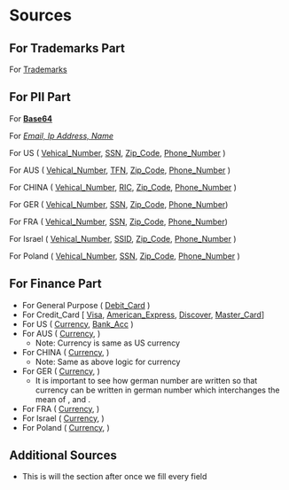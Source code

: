 # Sources

## For Trademarks Part

For [Trademarks](https://stackoverflow.com/questions/15162590/regex-to-validate-company-names)

## For PII Part

For **[Base64](https://www.baeldung.com/linux/base64-find-string-regex)**

For *[Email, Ip Address, Name](https://github.com/sid34protectonce/pii/blob/main/rules.json)*

For US ( [Vehical_Number](https://forums.phpfreaks.com/topic/124660-us-car-vin-regex/),  [SSN](https://ihateregex.io/expr/ssn/),  [Zip_Code](https://www.oreilly.com/library/view/regular-expressions-cookbook/9781449327453/ch04s14.html#:~:text=You%20need%20to%20validate%20a,123456789%20%2C%20or%201234%2D56789%20.), [Phone_Number](https://stackoverflow.com/questions/9776231/regular-expression-to-validate-us-phone-numbers) )

For AUS ( [Vehical_Number](https://www.regextester.com/99587), [TFN](https://support.milyli.com/docs/resources/regex/government-regex), [Zip_Code](https://gist.github.com/jamesbar2/1c677c22df8f21e869cca7e439fc3f5b), [Phone_Number](https://manual.limesurvey.org/Using_regular_expressions#:~:text=555555555-,Australian%20phone%20numbers,0412%20345%20678) )

For CHINA ( [Vehical_Number](https://chat.openai.com/), [RIC](https://success.myshn.net/Skyhigh_Data_Loss_Prevention/Data_Identifiers/Asia-Pacific_Personal_Identity), [Zip_Code](https://gist.github.com/jamesbar2/1c677c22df8f21e869cca7e439fc3f5b), [Phone_Number](https://stackoverflow.com/questions/62423690/how-to-validate-a-chinese-phone-number-with-regex) )

For GER ( [Vehical_Number](https://www.etl-tools.com/regular-expressions/is-german-car-license-plate.html), [SSN](https://success.myshn.net/Skyhigh_Data_Loss_Prevention/Data_Identifiers/European_Personal_Identity), [Zip_Code](https://gist.github.com/jamesbar2/1c677c22df8f21e869cca7e439fc3f5b), [Phone_Number](https://www.regextester.com/108528))

For FRA ( [Vehical_Number](https://stackoverflow.com/questions/37855766/javascript-regular-expression-to-match-french-licence-plates), [SSN](https://gist.github.com/tonipanacek/65cf3c6596711c30045c67048e5debae), [Zip_Code](https://gist.github.com/jamesbar2/1c677c22df8f21e869cca7e439fc3f5b), [Phone_Number](https://regexr.com/39a2p))

For Israel ( [Vehical_Number](https://en.wikipedia.org/wiki/Vehicle_registration_plates_of_Israel), [SSID](https://www.regextester.com/104923), [Zip_Code](https://gist.github.com/jamesbar2/1c677c22df8f21e869cca7e439fc3f5b), [Phone_Number](https://stackoverflow.com/questions/34556308/how-to-validate-israeli-phone-number) )

For Poland ( [Vehical_Number](https://en.wikipedia.org/wiki/Vehicle_registration_plates_of_Poland), [SSN](https://knowledge.broadcom.com/external/article/169453/default-polish-social-security-number-da.html), [Zip_Code](https://gist.github.com/jamesbar2/1c677c22df8f21e869cca7e439fc3f5b), [Phone_Number](https://stackoverflow.com/questions/45281440/regular-expression-for-a-polish-phone-number) )

## For Finance Part

* For General Purpose ( [Debit_Card](https://debugpointer.com/regex/regex-for-debit-card) )
* For Credit_Card [ [Visa](https://regexlib.com/Search.aspx?k=debit+card&c=-1&m=-1&ps=20),  [American_Express](https://stackoverflow.com/questions/72768/how-do-you-detect-credit-card-type-based-on-number), [Discover](https://stackoverflow.com/questions/9315647/regex-credit-card-number-tests), [Master_Card](https://stackoverflow.com/questions/9315647/regex-credit-card-number-tests)]
* For US ( [Currency](https://stackoverflow.com/questions/354044/what-is-the-best-u-s-currency-regex),  [Bank_Acc](https://www.regextester.com/102911) )
* For AUS ( [Currency](https://stackoverflow.com/questions/354044/what-is-the-best-u-s-currency-regex), )
  * Note: Currency is same as US currency
* For CHINA ( [Currency](https://stackoverflow.com/questions/354044/what-is-the-best-u-s-currency-regex), )
  * Note: Same as above logic for currency
* For GER ( [Currency](https://stackoverflow.com/questions/28360966/regular-expression-to-match-german-number), )
  * It is important to see how german number are written so that currency can be written in german number which interchanges the mean of , and .
* For FRA ( [Currency](https://stackoverflow.com/questions/28360966/regular-expression-to-match-german-number), )
* For Israel ( [Currency](https://stackoverflow.com/questions/354044/what-is-the-best-u-s-currency-regex), )
* For Poland ( [Currency](https://stackoverflow.com/questions/354044/what-is-the-best-u-s-currency-regex), )

## Additional Sources

* This is will the section after once we fill every field
